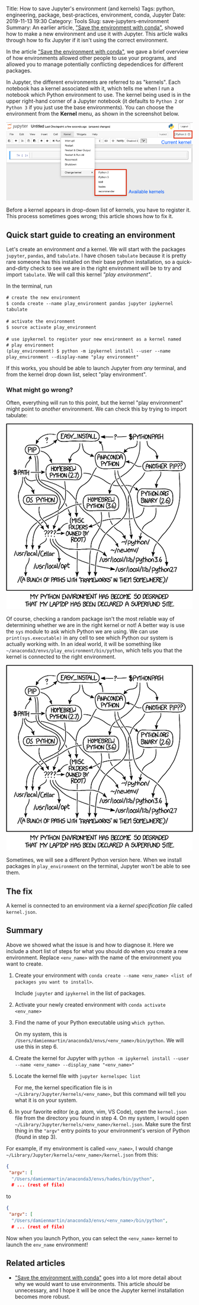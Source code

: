 Title: How to save Jupyter's environment (and kernels)
Tags: python, engineering, package, best-practices, environment, conda, Jupyter
Date: 2019-11-13 19:30
Category: Tools
Slug: save-jupyters-environment
Summary: An earlier article, ["Save the environment with conda"](/save-the-environment-with-conda-and-how-to-let-others-run-your-programs.html), showed how to make a new environment and use it with Jupyter. This article walks through how to fix Jupyter if it isn't using the correct environment.


In the article ["Save the environment with conda"](/save-the-environment-with-conda-and-how-to-let-others-run-your-programs.html), we gave a brief overview of how environments allowed other people to use your programs, and allowed you to manage potentially conflicting depedendices for different packages. 

In Jupyter, the different environments are referred to as "kernels". Each notebook has a kernel associated with it, which tells me when I run a notebook which Python environment to use. The kernel being used is in the upper right-hand corner of a Jupyter notebook (it defaults to `Python 2` or `Python 3` if you just use the base environments). You can choose the environment from the **Kernel** menu, as shown in the screenshot below.

![Choosing a kernel](images/environments/where_the_kernels_are.png)

Before a kernel appears in drop-down list of kernels, you have to register it. This process sometimes goes wrong; this article shows how to fix it.

## Quick start guide to creating an environment

Let's create an environment _and_ a kernel. We will start with the packages `jupyter`, `pandas`, and `tabulate`. I have chosen `tabulate` because it is pretty rare someone has this installed on their base python installation, so a quick-and-dirty check to see we are in the right environment will be to try and import `tabulate`. We will call this kernel _"play environment"_. 

In the terminal, run
```shell
# create the new environment
$ conda create --name play_environment pandas jupyter ipykernel tabulate

# activate the environment
$ source activate play_environment

# use ipykernel to register your new environment as a kernel named
# play environment
(play_environment) $ python -m ipykernel install --user --name play_environment --display-name "play environment"
```

If this works, you should be able to launch Jupyter from _any_ terminal, and from the kernel drop down list, select "play environment".

### What might go wrong?

Often, everything will run to this point, but the kernel "play environment" might point to _another_ environment. We can check this by trying to import tabulate:

![Check we are in the right environment (quick and dirty)](images/environments/python_environment_2x.png)

Of course, checking a random package isn't the most reliable way of determining whether we are in the right kernel or not! A better way is use the `sys` module to ask which Python we are using. We can use `print(sys.executable)` in any cell to see which Python our system is actually working with. In an ideal world, it will be something like `~/anaconda3/envs/play_environment/bin/python`, which tells you that the kernel is connected to the right environment.

![Check we are in the right environment (the proper way)](images/environments/python_environment_2x.png)

Sometimes, we will see a different Python version here. When we install packages in `play_environment` on the terminal, Jupyter won't be able to see them.

## The fix

A kernel is connected to an environment via a _kernel specification file_ called `kernel.json`.

## Summary

Above we showed what the issue is and how to diagnose it. Here we include a short list of steps for what you should do when you create a new environment. Replace `<env_name>` with the name of the environment you want to create.


1. Create your environment with `conda create --name <env_name> <list of packages you want to install>`.
   
   Include `jupyter` and `ipykernel` in the list of packages.
2. Activate your newly created environment with `conda activate <env_name>`
3. Find the name of your Python executable using `which python`.

   On my system, this is `/Users/damienmartin/anaconda3/envs/<env_name>/bin/python`. We will use this in step 6.
4. Create the kernel for Jupyter with `python -m ipykernel install --user --name <env_name> --display_name "<env_name>"`
5. Locate the kernel file with `jupyter kernelspec list`

   For me, the kernel specification file is in `~/Library/Jupyter/kernels/<env_name>`, but this command will tell you what it is on your system.
6. In your favorite editor (e.g. atom, vim, VS Code), open the `kernel.json` file from the directory you found in step 4. On my system, I would open `~/Library/Jupyter/kernels/<env_name>/kernel.json`. Make sure the first thing in the `"argv"` entry points to your environment's version of Python (found in step 3).


For example, if my environment is called `<env_name>`, I would change `~/Library/Jupyter/kernels/<env_name>/kernel.json` from this:

```json
{
 "argv": [
  "/Users/damienmartin/anaconda3/envs/hades/bin/python",
  # ... (rest of file)
```

to

```json
{
 "argv": [
  "/Users/damienmartin/anaconda3/envs/<env_name>/bin/python",
  # ... (rest of file)
```

Now when you launch Python, you can select the `<env_name>` kernel to launch the `env_name` environment!

## Related articles

* ["Save the environment with conda"](/save-the-environment-with-conda-and-how-to-let-others-run-your-programs.html) goes into a lot more detail about why we would want to use environments. This article _should_ be unnecessary, and I hope it will be once the Jupyter kernel installation becomes more robust.

